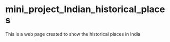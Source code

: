 # mini_project_Indian_historical_places
This is a web page created to show the historical places in India
